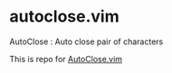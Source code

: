 autoclose.vim
=============

AutoClose : Auto close pair of characters 


This is repo for [AutoClose.vim](http://www.vim.org/scripts/script.php?script_id=2009)
